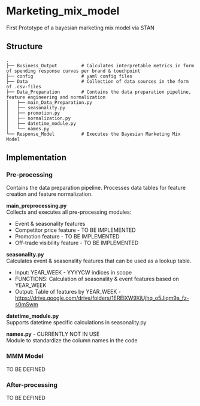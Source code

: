 # Marketing_mix_model
First Prototype of a bayesian marketing mix model via STAN

## Structure
    .
    ├── Business_Output         # Calculates interpretable metrics in form of spending response curves per brand & touchpoint
    ├── config                  # yaml config files
    ├── Data                    # Collection of data sources in the form of .csv-files
    ├── Data_Preparation        # Contains the data preparation pipeline, feature engineering and normalization
    │   ├── main_Data_Preparation.py
    │   ├── seasonality.py
    │   ├── promotion.py
    │   ├── normalization.py
    │   ├── datetime_module.py
    │   └── names.py
    └── Response_Model          # Executes the Bayesian Marketing Mix Model

## Implementation

### Pre-processing
Contains the data preparation pipeline.
Processes data tables for feature creation and feature normalization. 

**main_preprocessing.py**  
Collects and executes all pre-processing modules:
- Event & seasonality features
- Competitor price feature - TO BE IMPLEMENTED
- Promotion feature - TO BE IMPLEMENTED
- Off-trade visibility feature - TO BE IMPLEMENTED

**seasonality.py**<br/>
Calculates event & seasonality features that can be used as a lookup table.<br/> 
- Input: YEAR_WEEK - YYYYCW indices in scope
- FUNCTIONS: Calculation of seasonality & event features based on YEAR_WEEK
- Output: Table of features by YEAR_WEEK - https://drive.google.com/drive/folders/1ERElXW9XiUjhq_o5Jiqm9a_fz-s0mSwm

**datetime_module.py**<br/>
Supports datetime specific calculations in seasonality.py

**names.py** - CURRENTLY NOT IN USE<br/>
Module to standardize the column names in the code


### MMM Model
TO BE DEFINED

### After-processing
TO BE DEFINED

